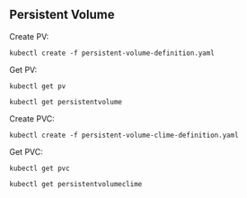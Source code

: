 ## Persistent Volume
Create PV:
```shell
kubectl create -f persistent-volume-definition.yaml
```
Get PV:
```shell
kubectl get pv
```
```shell
kubectl get persistentvolume
```
Create PVC:
```shell
kubectl create -f persistent-volume-clime-definition.yaml
```
Get PVC:
```shell
kubectl get pvc
```
```shell
kubectl get persistentvolumeclime
```

